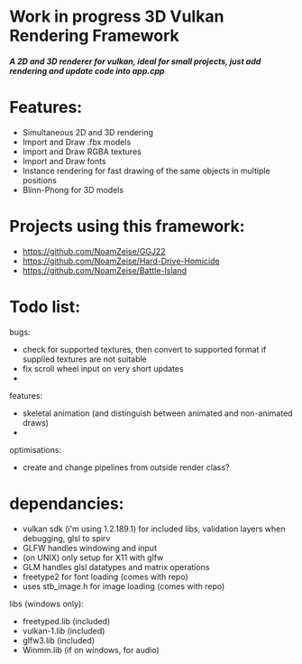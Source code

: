# Work in progress 3D Vulkan Rendering Framework
<h5>A 2D and 3D renderer for vulkan, ideal for small projects, just add rendering and update code into app.cpp </h5>

# Features:

* Simultaneous 2D and 3D rendering
* Import and Draw .fbx models
* Import and Draw RGBA textures 
* Import and Draw fonts
* Instance rendering for fast drawing of the same objects in multiple positions
* Blinn-Phong for 3D models

# Projects using this framework:
* https://github.com/NoamZeise/GGJ22
* https://github.com/NoamZeise/Hard-Drive-Homicide
* https://github.com/NoamZeise/Battle-Island

# Todo list:
bugs:
* check for supported textures, then convert to supported format if supplied textures are not suitable
* fix scroll wheel input on very short updates
* 
features:
* skeletal animation (and distinguish between animated and non-animated draws)
* 
optimisations:
* create and change pipelines from outside render class?

# dependancies:

* vulkan sdk (i'm using 1.2.189.1) for included libs, validation layers when debugging, glsl to spirv
* GLFW handles windowing and input
* (on UNIX) only setup for X11 with glfw
* GLM handles glsl datatypes and matrix operations
* freetype2 for font loading (comes with repo)
* uses stb_image.h for image loading (comes with repo)

libs (windows only):
* freetyped.lib (included)
* vulkan-1.lib (included)
* glfw3.lib (included)
* Winmm.lib (if on windows, for audio)

